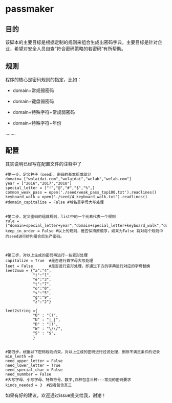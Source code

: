 # passmaker

## 目的

该脚本的主要目标是根据定制的规则来组合生成出密码字典，主要目标是针对企业，希望对安全人员自查“符合密码策略的若密码”有所帮助。

## 规则

程序的核心是密码规则的指定，比如：

- domain+常规弱密码

- domain+键盘弱密码
- domain+特殊字符+常规弱密码
- domain+特殊字符+年份

........



## 配置

其实说明已经写在配置文件的注释中了

```
#第一步，定义种子（seed），密码的基本组成部分
domain= ["wolaidai.com","wolaidai","welab","welab.com"]
year = ["2016","2017","2018"]
special_letter = ["!","@","#","$","%",]
common_weak_pass = open('./seed/weak_pass_top100.txt').readlines()
keyboard_walk = open('./seed/4_keyboard_walk.txt').readlines()
#domain_capitalize = False #域名首字母大写处理


#第二步，定义密码的组成规则，list中的一个元素代表一个规则
rule = ["domain+special_letter+year","domain+special_letter+keyboard_walk","domain+special_letter+common_weak_pass"]
keep_in_order = False #以上的规则，是否保持原顺序，如果为False 将对每个规则中的seed进行排列组合后生产密码。



#第三步，对以上生成的密码再进行一些变形处理
capitalize = True  #是否进行首字母大写处理
leet = False       #是否进行变形处理，即通过下方的字典进行对应的字母替换
leet2num = {"a":"4",
            "i":"1",
            "e":"3",
            "t":"7",
            "o":"0",
            "s":"5",
            "g":"9",
            "z":"2"}

leet2string ={
            "O" : "()",
            "U" : "|_|",
            "D" : "|)",
            "W" : "\/\/",
            "S" : "$",
            }


#第四步，根据以下密码规则约束，对以上生成的密码进行过滤处理，删除不满足条件的记录
min_lenth =8
need_upper_letter = False
need_lower_letter = True
need_special_char = False
need_nummber = False
#大写字母、小写字母、特殊符号、数字,四种包含三种---常见的密码要求
kinds_needed = 3  #四者包含其三

```

如果有好的建议，欢迎通过issue提交给我，谢谢！
